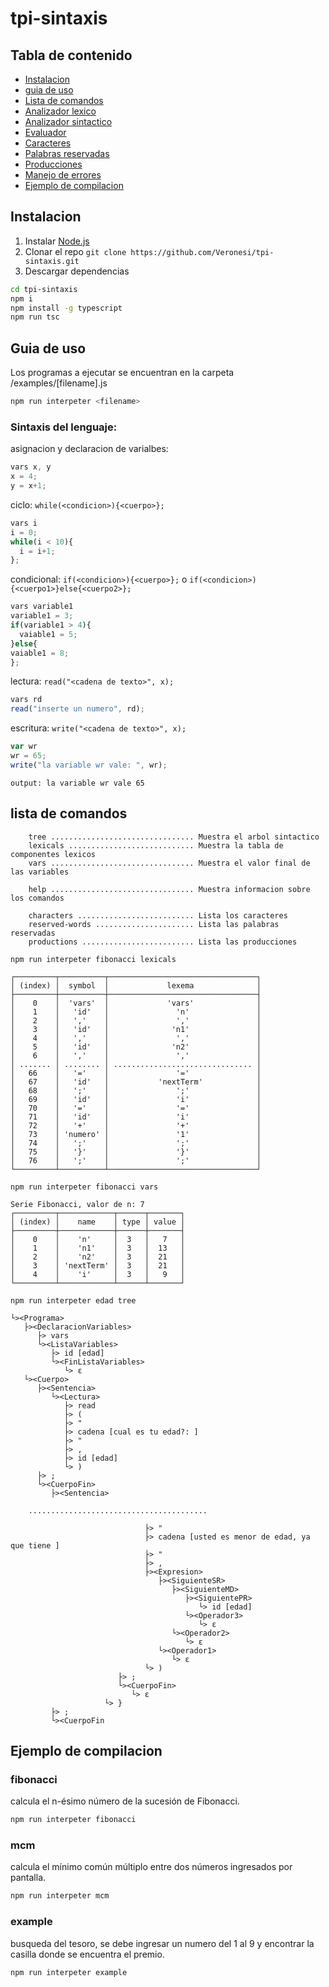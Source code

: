 # tpi-sintaxis

## Tabla de contenido

- [Instalacion](#instalacion)
- [guia de uso](#guia-de-uso)
- [Lista de comandos](#lista-de-comandos)
- [Analizador lexico](#analisis-lexico)
- [Analizador sintactico](#analisis-sintactico)
- [Evaluador](#evaluador)
- [Caracteres](https://github.com/Veronesi/NodeCompiler/blob/master/src/config/caracteres.js)
- [Palabras reservadas](https://github.com/Veronesi/NodeCompiler/blob/master/src/config/palabrasReservadas.js)
- [Producciones](https://github.com/Veronesi/NodeCompiler/blob/master/src/config/producciones.js)
- [Manejo de errores](https://github.com/Veronesi/NodeCompiler/wiki/Manejo-de-errores)
- [Ejemplo de compilacion](https://github.com/Veronesi/NodeCompiler/wiki/ejemplo-compilaci%C3%B3n)

## Instalacion

1. Instalar [Node.js](https://nodejs.org/es/)
2. Clonar el repo `git clone https://github.com/Veronesi/tpi-sintaxis.git`
3. Descargar dependencias 
```bash
cd tpi-sintaxis
npm i 
npm install -g typescript
npm run tsc
```

## Guia de uso
Los programas a ejecutar se encuentran en la carpeta /examples/\[filename].js
```bash
npm run interpeter <filename>
```
### Sintaxis del lenguaje:
asignacion y declaracion de varialbes:
```js
vars x, y
x = 4;
y = x+1;
```

ciclo: `while(<condicion>){<cuerpo>};`
```js
vars i
i = 0;
while(i < 10){
  i = i+1;
};
```

condicional: `if(<condicion>){<cuerpo>};` o `if(<condicion>){<cuerpo1>}else{<cuerpo2>};`
```js
vars variable1
variable1 = 3;
if(variable1 > 4){
  vaiable1 = 5;
}else{
vaiable1 = 8;
};
```

lectura: `read("<cadena de texto>", x);`
```js
vars rd
read("inserte un numero", rd);
```

escritura: `write("<cadena de texto>", x);`
```js
var wr
wr = 65;
write("la variable wr vale: ", wr);
```
```
output: la variable wr vale 65
```
## lista de comandos
```
    tree ................................ Muestra el arbol sintactico
    lexicals ............................ Muestra la tabla de componentes lexicos
    vars ................................ Muestra el valor final de las variables

    help ................................ Muestra informacion sobre los comandos
    
    characters .......................... Lista los caracteres
    reserved-words ...................... Lista las palabras reservadas
    productions ......................... Lista las producciones
```

`npm run interpeter fibonacci lexicals`
```
┌─────────┬──────────┬─────────────────────────────────┐
│ (index) │  symbol  │             lexema              │
├─────────┼──────────┼─────────────────────────────────┤
│    0    │  'vars'  │             'vars'              │
│    1    │   'id'   │               'n'               │
│    2    │   ','    │               ','               │
│    3    │   'id'   │              'n1'               │
│    4    │   ','    │               ','               │
│    5    │   'id'   │              'n2'               │
│    6    │   ','    │               ','               │
│ ....... │ ........ │ ............................... │
│   66    │   '='    │               '='               │
│   67    │   'id'   │           'nextTerm'            │
│   68    │   ';'    │               ';'               │
│   69    │   'id'   │               'i'               │
│   70    │   '='    │               '='               │
│   71    │   'id'   │               'i'               │
│   72    │   '+'    │               '+'               │
│   73    │ 'numero' │               '1'               │
│   74    │   ';'    │               ';'               │
│   75    │   '}'    │               '}'               │
│   76    │   ';'    │               ';'               │
└─────────┴──────────┴─────────────────────────────────┘
```

`npm run interpeter fibonacci vars`
```
Serie Fibonacci, valor de n: 7
┌─────────┬────────────┬──────┬───────┐
│ (index) │    name    │ type │ value │
├─────────┼────────────┼──────┼───────┤
│    0    │    'n'     │  3   │   7   │
│    1    │    'n1'    │  3   │  13   │
│    2    │    'n2'    │  3   │  21   │
│    3    │ 'nextTerm' │  3   │  21   │
│    4    │    'i'     │  3   │   9   │
└─────────┴────────────┴──────┴───────┘
```

`npm run interpeter edad tree`
```
└><Programa>
   ├><DeclaracionVariables>
      ├> vars  
      └><ListaVariables>
         ├> id [edad] 
         └><FinListaVariables>
            └> ε  
   └><Cuerpo>
      ├><Sentencia>
         └><Lectura>
            ├> read  
            ├> (  
            ├> "  
            ├> cadena [cual es tu edad?: ] 
            ├> "  
            ├> ,  
            ├> id [edad] 
            └> )  
      ├> ;  
      └><CuerpoFin>
         ├><Sentencia>

    ........................................

                              ├> "  
                              ├> cadena [usted es menor de edad, ya que tiene ] 
                              ├> "  
                              ├> ,  
                              ├><Expresion>
                                 ├><SiguienteSR>
                                    ├><SiguienteMD>
                                       ├><SiguientePR>
                                          └> id [edad] 
                                       └><Operador3>
                                          └> ε  
                                    └><Operador2>
                                       └> ε  
                                 └><Operador1>
                                    └> ε  
                              └> )  
                        ├> ;  
                        └><CuerpoFin>
                           └> ε  
                     └> }  
         ├> ;  
         └><CuerpoFin
```


## Ejemplo de compilacion

### fibonacci
calcula el n-ésimo número de la sucesión de Fibonacci.
```bash
npm run interpeter fibonacci
```

### mcm
calcula el mínimo común múltiplo entre dos números ingresados por pantalla.
```bash
npm run interpeter mcm
```

### example
busqueda del tesoro, se debe ingresar un numero del 1 al 9 y encontrar la casilla donde se encuentra el premio.
```bash
npm run interpeter example
```
